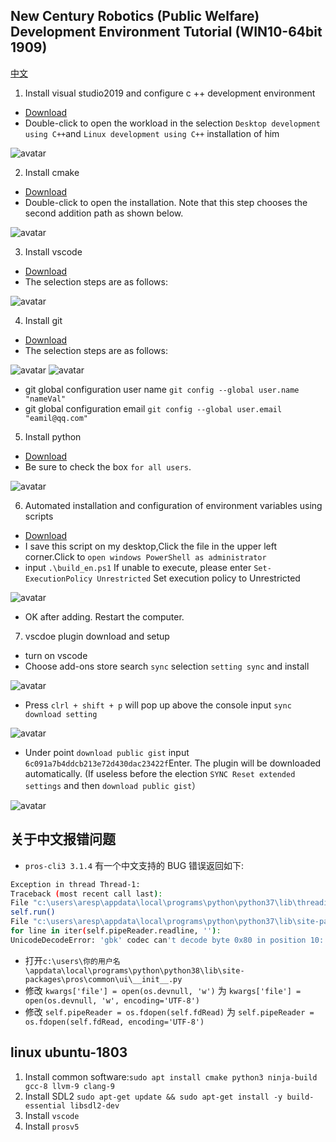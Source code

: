 ## New Century Robotics (Public Welfare) Development Environment Tutorial (WIN10-64bit 1909)

[中文](./readme_cn.md)

1. Install visual studio2019 and configure c ++ development environment

- [Download](https://github.com/3038922/new_century_robotics/releases/download/v1.0/vs_community__1548256886.1596784179.exe)
- Double-click to open the workload in the selection `Desktop development using C++`and `Linux development using C++` installation of him

![avatar](0.visualstudio.jpg)

2. Install cmake

- [Download](https://github.com/3038922/new_century_robotics/releases/download/v1.0/cmake-3.18.1-win64-x64.msi)
- Double-click to open the installation. Note that this step chooses the second addition path as shown below.

![avatar](./pic/1.cmake.jpg)

3. Install vscode

- [Download](https://github.com/3038922/new_century_robotics/releases/download/v1.0/VSCodeUserSetup-x64-1.47.3.exe)
- The selection steps are as follows:

![avatar](./pic/2.vscode.jpg)

4. Install git

- [Download](https://github.com/3038922/new_century_robotics/releases/download/v1.0/Git-2.27.0-64-bit.exe)
- The selection steps are as follows:

![avatar](./pic/3.git-1.jpg)
![avatar](./pic/3.git-2.jpg)

- git global configuration user name `git config --global user.name "nameVal"`
- git global configuration email `git config --global user.email "eamil@qq.com"`

5. Install python

- [Download](https://github.com/3038922/new_century_robotics/releases/download/v1.0/python-3.8.5-amd64.exe)
- Be sure to check the box `for all users`.

![avatar](./pic/4.python.jpg)

6. Automated installation and configuration of environment variables using scripts

- [Download](https://github.com/3038922/new_century_robotics/releases/download/v1.0/build_en.ps1)
- I save this script on my desktop,Click the file in the upper left corner.Click to `open windows PowerShell as administrator`
- input `.\build_en.ps1`
  If unable to execute, please enter `Set-ExecutionPolicy Unrestricted` Set execution policy to Unrestricted

![avatar](./pic/7.环境变量-1.jpg)

- OK after adding. Restart the computer.

7. vscdoe plugin download and setup

- turn on vscode
- Choose add-ons store search `sync` selection `setting sync` and install

![avatar](./pic/8.vscode-1.jpg)

- Press `clrl + shift + p` will pop up above the console input `sync download setting`

![avatar](./pic/8.vscode-2.jpg)

- Under point `download public gist` input `6c091a7b4ddcb213e72d430dac23422f`Enter. The plugin will be downloaded automatically. (If useless before the election `SYNC Reset extended settings` and then `download public gist`）

![avatar](./pic/8.vscode-3.jpg)

## 关于中文报错问题

- `pros-cli3 3.1.4` 有一个中文支持的 BUG 错误返回如下:

```sh
Exception in thread Thread-1:
Traceback (most recent call last):
File "c:\users\aresp\appdata\local\programs\python\python37\lib\threading.py", line 917, in _bootstrap_inner
self.run()
File "c:\users\aresp\appdata\local\programs\python\python37\lib\site-packages\pros\common\ui\__init__.py", line 180, in run
for line in iter(self.pipeReader.readline, ''):
UnicodeDecodeError: 'gbk' codec can't decode byte 0x80 in position 10: illegal multibyte sequence
```

- 打开`c:\users\你的用户名\appdata\local\programs\python\python38\lib\site-packages\pros\common\ui\__init__.py`
- 修改 `kwargs['file'] = open(os.devnull, 'w')` 为 `kwargs['file'] = open(os.devnull, 'w', encoding='UTF-8')`
- 修改 `self.pipeReader = os.fdopen(self.fdRead)` 为 `self.pipeReader = os.fdopen(self.fdRead, encoding='UTF-8')`

## linux ubuntu-1803

1. Install common software:`sudo apt install cmake python3 ninja-build gcc-8 llvm-9 clang-9`
2. Install SDL2 `sudo apt-get update && sudo apt-get install -y build-essential libsdl2-dev`
3. Install `vscode`
4. Install `prosv5`
